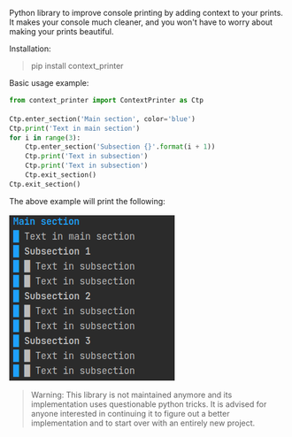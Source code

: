 Python library to improve console printing by adding context to your prints. It makes your console much cleaner, and you won't have to worry about making your prints beautiful.

Installation:
> pip install context_printer

Basic usage example:
```python
from context_printer import ContextPrinter as Ctp

Ctp.enter_section('Main section', color='blue')
Ctp.print('Text in main section')
for i in range(3):
    Ctp.enter_section('Subsection {}'.format(i + 1))
    Ctp.print('Text in subsection')
    Ctp.print('Text in subsection')
    Ctp.exit_section()
Ctp.exit_section()

```

The above example will print the following:\
\
![alt text](https://github.com/ValerianRey/ContextPrinter/blob/main/images/ctp_1.png "Basic example output")

> Warning: This library is not maintained anymore and its implementation uses questionable python
> tricks. It is advised for anyone interested in continuing it to figure out a better implementation
> and to start over with an entirely new project.
